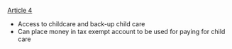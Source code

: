[Article 4](MountSinaiPostDocs.pdf#page=10&selection=2,0,33,78)
- Access to childcare and back-up child care 
- Can place money in tax exempt account to be used for paying for child care